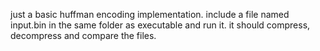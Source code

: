 just a basic huffman encoding implementation. include a file named input.bin in the same folder as executable and run it. 
it should compress, decompress and compare the files.
